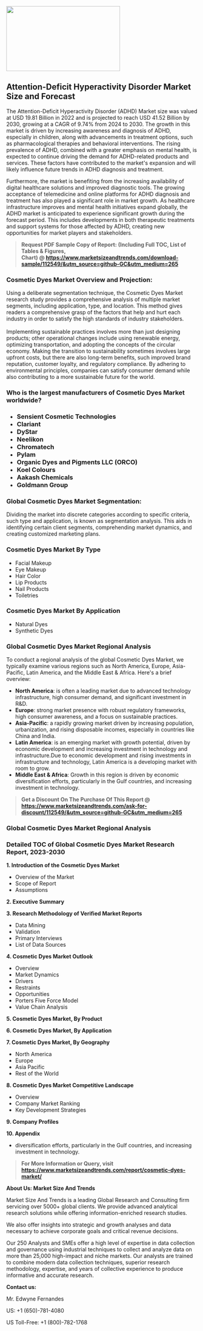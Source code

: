 <p><img class="alignnone size-medium wp-image-20088" src="https://ffe5etoiles.com/wp-content/uploads/2024/12/MST1-300x171.png" alt="" width="300" height="171" /></p><h2>Attention-Deficit Hyperactivity Disorder Market Size and Forecast</h2><p>The Attention-Deficit Hyperactivity Disorder (ADHD) Market size was valued at USD 19.81 Billion in 2022 and is projected to reach USD 41.52 Billion by 2030, growing at a CAGR of 9.74% from 2024 to 2030. The growth in this market is driven by increasing awareness and diagnosis of ADHD, especially in children, along with advancements in treatment options, such as pharmacological therapies and behavioral interventions. The rising prevalence of ADHD, combined with a greater emphasis on mental health, is expected to continue driving the demand for ADHD-related products and services. These factors have contributed to the market's expansion and will likely influence future trends in ADHD diagnosis and treatment.</p><p>Furthermore, the market is benefiting from the increasing availability of digital healthcare solutions and improved diagnostic tools. The growing acceptance of telemedicine and online platforms for ADHD diagnosis and treatment has also played a significant role in market growth. As healthcare infrastructure improves and mental health initiatives expand globally, the ADHD market is anticipated to experience significant growth during the forecast period. This includes developments in both therapeutic treatments and support systems for those affected by ADHD, creating new opportunities for market players and stakeholders.</p></p><blockquote id="" class=""><strong>Request PDF Sample Copy of Report: (Including Full TOC, List of Tables &amp; Figures, Chart)&nbsp;@&nbsp;<strong><a href="https://www.marketsizeandtrends.com/download-sample/112549/&utm_source=github-GC&utm_medium=265" target="_blank">https://www.marketsizeandtrends.com/download-sample/112549/&utm_source=github-GC&utm_medium=265</a></strong></strong></blockquote><h3 id="" class="">Cosmetic Dyes Market&nbsp;Overview and Projection:</h3><p id="" class="">Using a deliberate segmentation technique, the Cosmetic Dyes Market research study provides a comprehensive analysis of multiple market segments, including application, type, and location. This method gives readers a comprehensive grasp of the factors that help and hurt each industry in order to satisfy the high standards of industry stakeholders. <br /> <br />Implementing sustainable practices involves more than just designing products; other operational changes include using renewable energy, optimizing transportation, and adopting the concepts of the circular economy. Making the transition to sustainability sometimes involves large upfront costs, but there are also long-term benefits, such improved brand reputation, customer loyalty, and regulatory compliance. By adhering to environmental principles, companies can satisfy consumer demand while also contributing to a more sustainable future for the world.</p><h3 id="" class="">Who is the largest manufacturers of&nbsp;Cosmetic Dyes Market worldwide?</h3><h3 class=""><p><ul><li>Sensient Cosmetic Technologies </li><li> Clariant </li><li> DyStar </li><li> Neelikon </li><li> Chromatech </li><li> Pylam </li><li> Organic Dyes and Pigments LLC (ORCO) </li><li> Koel Colours </li><li> Aakash Chemicals </li><li> Goldmann Group</li></ul></p></h3><h3 id="" class="">Global&nbsp;Cosmetic Dyes Market Segmentation:</h3><p id="" class="">Dividing the market into discrete categories according to specific criteria, such type and application, is known as segmentation analysis. This aids in identifying certain client segments, comprehending market dynamics, and creating customized marketing plans.</p><h3 id="" class="">Cosmetic Dyes Market&nbsp;By Type</h3><p><p><ul><li>Facial Makeup </li><li> Eye Makeup </li><li> Hair Color </li><li> Lip Products </li><li> Nail Products </li><li> Toiletries</p></li></ul></p></p><h3 id="" class="">Cosmetic Dyes Market&nbsp;By Application</h3><p class=""><p><ul><li>Natural Dyes </li><li> Synthetic Dyes</li></ul></p></p><h3 id="" class="">Global Cosmetic Dyes Market Regional Analysis</h3><p id="" class="">To conduct a regional analysis of the global Cosmetic Dyes Market, we typically examine various regions such as North America, Europe, Asia-Pacific, Latin America, and the Middle East &amp; Africa. Here's a brief overview:</p><ul><li><strong>North America</strong>: is often a leading market due to advanced technology infrastructure, high consumer demand, and significant investment in R&amp;D.</li><li><strong>Europe</strong>: strong market presence with robust regulatory frameworks, high consumer awareness, and a focus on sustainable practices.</li><li><strong>Asia-Pacific</strong>: a rapidly growing market driven by increasing population, urbanization, and rising disposable incomes, especially in countries like China and India.</li><li><strong>Latin America</strong>: is an emerging market with growth potential, driven by economic development and increasing investment in technology and infrastructure.Due to economic development and rising investments in infrastructure and technology, Latin America is a developing market with room to grow.</li><li><strong>Middle East &amp; Africa</strong>: Growth in this region is driven by economic diversification efforts, particularly in the Gulf countries, and increasing investment in technology.</li></ul><blockquote id="" class=""><strong>Get a Discount On The Purchase Of This Report @ <strong><a href="https://www.marketsizeandtrends.com/ask-for-discount/112549/&utm_source=github-GC&utm_medium=265" target="_blank">https://www.marketsizeandtrends.com/ask-for-discount/112549/&utm_source=github-GC&utm_medium=265</a></strong></strong></blockquote><h3 id="" class="">Global Cosmetic Dyes Market Regional Analysis</h3><h3 id="" class="">Detailed TOC of Global Cosmetic Dyes Market Research Report, 2023-2030</h3><p id="" class=""><strong>1. Introduction of the Cosmetic Dyes Market</strong></p><ul><li>Overview of the Market</li><li>Scope of Report</li><li>Assumptions</li></ul><p id="" class=""><strong>2. Executive Summary</strong></p><p id="" class=""><strong>3. Research Methodology of Verified Market Reports</strong></p><ul><li>Data Mining</li><li>Validation</li><li>Primary Interviews</li><li>List of Data Sources</li></ul><p id="" class=""><strong>4. Cosmetic Dyes Market Outlook</strong></p><ul><li>Overview</li><li>Market Dynamics</li><li>Drivers</li><li>Restraints</li><li>Opportunities</li><li>Porters Five Force Model</li><li>Value Chain Analysis</li></ul><p id="" class=""><strong>5. Cosmetic Dyes Market, By Product</strong></p><p id="" class=""><strong>6. Cosmetic Dyes Market, By Application</strong></p><p id="" class=""><strong>7. Cosmetic Dyes Market, By Geography</strong></p><ul><li>North America</li><li>Europe</li><li>Asia Pacific</li><li>Rest of the World</li></ul><p id="" class=""><strong>8. Cosmetic Dyes Market Competitive Landscape</strong></p><ul><li>Overview</li><li>Company Market Ranking</li><li>Key Development Strategies</li></ul><p id="" class=""><strong>9. Company Profiles</strong></p><p id="" class=""><strong>10. Appendix</strong></p><ul><li>diversification efforts, particularly in the Gulf countries, and increasing investment in technology.</li></ul><blockquote id="" class=""><strong>For More Information or Query, visit <strong><strong><a href="https://www.marketsizeandtrends.com/report/cosmetic-dyes-market/" target="_blank">https://www.marketsizeandtrends.com/report/cosmetic-dyes-market/</a></strong></strong></strong></blockquote><p id="" class=""><strong>About Us: Market Size And Trends</strong></p><p id="" class="">Market Size And Trends is a leading Global Research and Consulting firm servicing over 5000+ global clients. We provide advanced analytical research solutions while offering information-enriched research studies.</p><p id="" class="">We also offer insights into strategic and growth analyses and data necessary to achieve corporate goals and critical revenue decisions.</p><p id="" class="">Our 250 Analysts and SMEs offer a high level of expertise in data collection and governance using industrial techniques to collect and analyze data on more than 25,000 high-impact and niche markets. Our analysts are trained to combine modern data collection techniques, superior research methodology, expertise, and years of collective experience to produce informative and accurate research.</p><p id="" class=""><strong>Contact us:</strong></p><p id="" class="">Mr. Edwyne Fernandes</p><p id="" class="">US: +1 (650)-781-4080</p><p id="" class="">US Toll-Free: +1 (800)-782-1768</p>
